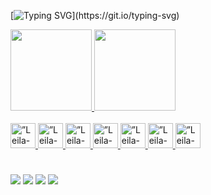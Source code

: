 [![Typing SVG](https://readme-typing-svg.demolab.com?font=Montserrat&pause=1000&color=000000&width=435&lines=%E2%9C%A8+Ol%C3%A1+mundo!+Meu+nome+%C3%A9+Leila+Brum%E2%9C%A8;%F0%9F%91%A9%F0%9F%8F%BB%E2%80%8D%F0%9F%92%BB+Tenho+20+anos+e+estudo+ADS+na+FATEC;%F0%9F%98%8A+Prazer+em+conhec%C3%AA-los!;%F0%9F%A4%97+Sejam+bem-vindos!)](https://git.io/typing-svg)

<div>
	<a href="https://github.com/LeilaBrum">
	<img height="130em"  src="https://github-readme-stats.vercel.app/api?username=leilabrum&show_icons=true&theme=buefy&include_all_commits=true&count_private=true&hide=prs,issues"/>
	<img height="130em" src="https://github-readme-stats.vercel.app/api/top-langs/?username=leilabrum&layout=compact&langs_count=16&theme=buefy"/>
<div>
	
<div style=”display: inline_block”><br>
<img height="40em" aligh=”center” alt=”Leila-AI” src="https://cdn.jsdelivr.net/gh/devicons/devicon/icons/illustrator/illustrator-plain.svg" />
<img height="40em" aligh=”center” alt=”Leila-PS” src="https://cdn.jsdelivr.net/gh/devicons/devicon/icons/photoshop/photoshop-plain.svg" />
<img height="40em" aligh=”center” alt=”Leila-JavaScript” src="https://cdn.jsdelivr.net/gh/devicons/devicon/icons/javascript/javascript-original.svg" />
<img height="40em" aligh=”center” alt=”Leila-HTML” src="https://cdn.jsdelivr.net/gh/devicons/devicon/icons/html5/html5-original.svg" />
<img height="40em" aligh=”center” alt=”Leila-CSS” src="https://cdn.jsdelivr.net/gh/devicons/devicon/icons/css3/css3-original.svg" />
<img height="40em" aligh=”center” alt=”Leila-C” src="https://cdn.jsdelivr.net/gh/devicons/devicon/icons/c/c-original.svg" />
<img height="40em" aligh=”center” alt=”Leila-Java” src="https://cdn.jsdelivr.net/gh/devicons/devicon/icons/java/java-plain.svg" />	             
</div>	
	
#	
	
<div>
	<a href="mailto:contato.leilabrum@gmail.com" target="_blank"><img src="https://img.shields.io/badge/Gmail-D14836?style=for-the-badge&logo=gmail&logoColor=white" target="_blank"></a>
	<a href="mailto:contato.leilabrum@gmail.com" target="_blank"><img src="https://img.shields.io/badge/-Behance-blue?style=for-the-badge&logo=behance&logoColor=white" target="_blank"></a>
	<a href="https://instagram.com/leilabrumn" target="_blank"><img src="https://img.shields.io/badge/Instagram-E4405F?style=for-the-badge&logo=instagram&logoColor=white" target="_blank"></a>
	<a href="https://www.linkedin.com/in/leila-brum/" target="_blank"><img src="https://img.shields.io/badge/LinkedIn-0077B5?style=for-the-badge&logo=linkedin&logoColor=white"></a>
</div>

